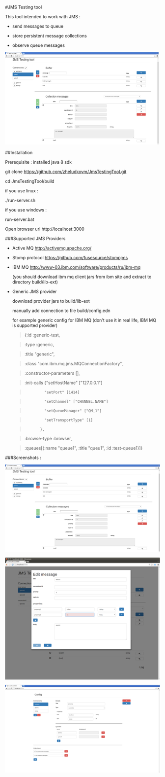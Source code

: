 #JMS Testing tool

This tool intended to work with JMS :

- send messages to queue

- store persistent message collections

- observe queue messages
 
<img src="/readme-ext/main-window.png" width="500" height="300" />

##Installation

Prerequisite : installed java 8 sdk

git clone https://github.com/zheludkovm/JmsTestingTool.git

cd JmsTestingTool/build

if you use linux :

./run-server.sh

if you use windows :

run-server.bat

Open browser url  http://localhost:3000

###Supported JMS Providers

- Active MQ http://activemq.apache.org/

- Stomp protocol https://github.com/fusesource/stompjms

- IBM MQ http://www-03.ibm.com/software/products/ru/ibm-mq

  (you should download ibm mq client jars from ibm site and extract to directory build/lib-ext)
  
- Generic JMS provider
 
  download provider jars to build/lib-ext

  manually add connection to file build/config.edn
  
  for example generic config for IBM MQ (don't use it in real life, IBM MQ is supported provider)
  
  >{:id :generic-test,
  
  > :type :generic,
  
  > :title "generic",
   
  > :class "com.ibm.mq.jms.MQConnectionFactory",
   
  > :constructor-parameters [],
   
  > :init-calls {"setHostName" ["127.0.0.1"]
   
  >              "setPort" [1414]
                
  >              "setChannel" ["CHANNEL.NAME"]
                
  >              "setQueueManager" ["QM_1"]
                
  >              "setTransportType" [1]
  
  >            },
              
  > :browse-type :browser,
   
  > :queues[{:name "queue1", :title "queu1", :id :test-queue1}]}

###Screenshots :

![Main window](/readme-ext/main-window.png)

![Edit message](/readme-ext/edit-message.png)

![Config](/readme-ext/config.png)
